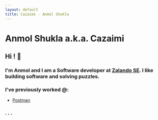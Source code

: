 ```yaml
---
layout: default
title: Cazaimi - Anmol Shukla
---
```


# Anmol Shukla a.k.a. Cazaimi

## Hi ! 👋

### I'm Anmol and I am a Software developer at [Zalando SE](https://zalando.de). I like building software and solving puzzles.
### I've previously worked @:
* [Postman](https://www.getpostman.com "Postman")
### . . .

